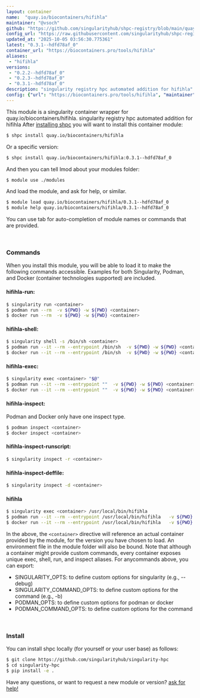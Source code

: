 ```yaml
---
layout: container
name:  "quay.io/biocontainers/hifihla"
maintainer: "@vsoch"
github: "https://github.com/singularityhub/shpc-registry/blob/main/quay.io/biocontainers/hifihla/container.yaml"
config_url: "https://raw.githubusercontent.com/singularityhub/shpc-registry/main/quay.io/biocontainers/hifihla/container.yaml"
updated_at: "2025-10-05 03:56:30.775361"
latest: "0.3.1--hdfd78af_0"
container_url: "https://biocontainers.pro/tools/hifihla"
aliases:
 - "hifihla"
versions:
 - "0.2.2--hdfd78af_0"
 - "0.2.3--hdfd78af_0"
 - "0.3.1--hdfd78af_0"
description: "singularity registry hpc automated addition for hifihla"
config: {"url": "https://biocontainers.pro/tools/hifihla", "maintainer": "@vsoch", "description": "singularity registry hpc automated addition for hifihla", "latest": {"0.3.1--hdfd78af_0": "sha256:0a3807a7d5537293c3456ce03dcd1fa39a013bd3235e15c798821584c37736e4"}, "tags": {"0.2.2--hdfd78af_0": "sha256:f5efb93d34dea99aed8d8de49295279ee7685b6ce84a57b16f2008be5af8b0ac", "0.2.3--hdfd78af_0": "sha256:90a0fd81202c4bc91a8abdbd43cdf9bc679ed7b6ceeee599b496b49e0d2010cd", "0.3.1--hdfd78af_0": "sha256:0a3807a7d5537293c3456ce03dcd1fa39a013bd3235e15c798821584c37736e4"}, "docker": "quay.io/biocontainers/hifihla", "aliases": {"hifihla": "/usr/local/bin/hifihla"}}
---
```


This module is a singularity container wrapper for quay.io/biocontainers/hifihla.
singularity registry hpc automated addition for hifihla
After [installing shpc](#install) you will want to install this container module:


```bash
$ shpc install quay.io/biocontainers/hifihla
```

Or a specific version:

```bash
$ shpc install quay.io/biocontainers/hifihla:0.3.1--hdfd78af_0
```

And then you can tell lmod about your modules folder:

```bash
$ module use ./modules
```

And load the module, and ask for help, or similar.

```bash
$ module load quay.io/biocontainers/hifihla/0.3.1--hdfd78af_0
$ module help quay.io/biocontainers/hifihla/0.3.1--hdfd78af_0
```

You can use tab for auto-completion of module names or commands that are provided.

<br>

### Commands

When you install this module, you will be able to load it to make the following commands accessible.
Examples for both Singularity, Podman, and Docker (container technologies supported) are included.

#### hifihla-run:

```bash
$ singularity run <container>
$ podman run --rm  -v ${PWD} -w ${PWD} <container>
$ docker run --rm  -v ${PWD} -w ${PWD} <container>
```

#### hifihla-shell:

```bash
$ singularity shell -s /bin/sh <container>
$ podman run --it --rm --entrypoint /bin/sh  -v ${PWD} -w ${PWD} <container>
$ docker run --it --rm --entrypoint /bin/sh  -v ${PWD} -w ${PWD} <container>
```

#### hifihla-exec:

```bash
$ singularity exec <container> "$@"
$ podman run --it --rm --entrypoint ""  -v ${PWD} -w ${PWD} <container> "$@"
$ docker run --it --rm --entrypoint ""  -v ${PWD} -w ${PWD} <container> "$@"
```

#### hifihla-inspect:

Podman and Docker only have one inspect type.

```bash
$ podman inspect <container>
$ docker inspect <container>
```

#### hifihla-inspect-runscript:

```bash
$ singularity inspect -r <container>
```

#### hifihla-inspect-deffile:

```bash
$ singularity inspect -d <container>
```


#### hifihla

```bash
$ singularity exec <container> /usr/local/bin/hifihla
$ podman run --it --rm --entrypoint /usr/local/bin/hifihla   -v ${PWD} -w ${PWD} <container> -c " $@"
$ docker run --it --rm --entrypoint /usr/local/bin/hifihla   -v ${PWD} -w ${PWD} <container> -c " $@"
```



In the above, the `<container>` directive will reference an actual container provided
by the module, for the version you have chosen to load. An environment file in the
module folder will also be bound. Note that although a container
might provide custom commands, every container exposes unique exec, shell, run, and
inspect aliases. For anycommands above, you can export:

 - SINGULARITY_OPTS: to define custom options for singularity (e.g., --debug)
 - SINGULARITY_COMMAND_OPTS: to define custom options for the command (e.g., -b)
 - PODMAN_OPTS: to define custom options for podman or docker
 - PODMAN_COMMAND_OPTS: to define custom options for the command

<br>

### Install

You can install shpc locally (for yourself or your user base) as follows:

```bash
$ git clone https://github.com/singularityhub/singularity-hpc
$ cd singularity-hpc
$ pip install -e .
```

Have any questions, or want to request a new module or version? [ask for help!](https://github.com/singularityhub/singularity-hpc/issues)